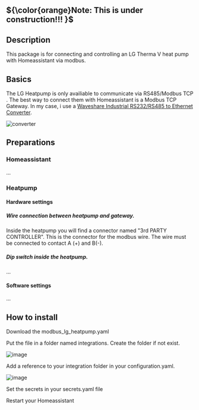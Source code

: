
## ${\color{orange}Note: This is under construction!!! }$


## Description
This package is for connecting and controlling an LG Therma V heat pump with Homeassistant via modbus.

## Basics
The LG Heatpump is only availiable to communicate via RS485/Modbus TCP . The best way to connect them with Homeassistant is a Modbus TCP Gateway.
In my case, i use a [Waveshare Industrial RS232/RS485 to Ethernet Converter](https://www.waveshare.com/rs232-485-to-eth-for-eu.htm).

![converter](https://github.com/user-attachments/assets/c2cadb83-e3a9-4593-92a9-ddbca321a4e0)

## Preparations
### Homeassistant
...
### Heatpump
#### Hardware settings
##### Wire connection between heatpump and gateway.  
Inside the heatpump you will find a connector named "3rd PARTY CONTROLLER". This is the connector for the modbus wire. The wire must be connected to contact A (+) and B(-).
 
##### Dip switch inside the heatpump.  
...  
#### Software settings
...
## How to install

Download the modbus_lg_heatpump.yaml

Put the file in a folder named integrations. Create the folder if not exist.

![image](https://github.com/user-attachments/assets/b85ebb60-3963-4d8f-8c68-fa098d60591b)


Add a reference to your integration folder in your configuration.yaml.

![image](https://github.com/user-attachments/assets/be2b6c9a-6929-47da-984c-66d7c3457f64)

Set the secrets in your secrets.yaml file

Restart your Homeassistant
